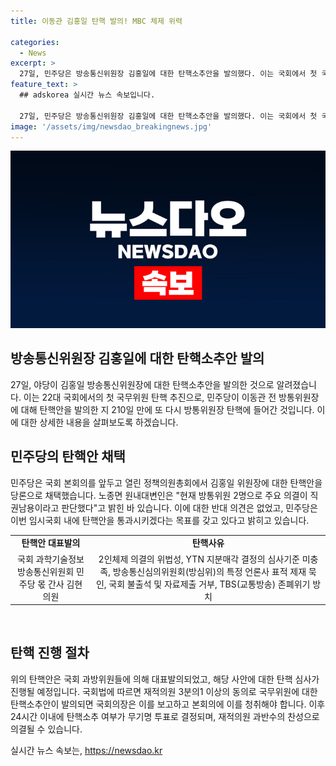 ```yaml
---
title: 이동관 김홍일 탄핵 발의! MBC 체제 위력

categories:
  - News
excerpt: >
  27일, 민주당은 방송통신위원장 김홍일에 대한 탄핵소추안을 발의했다. 이는 국회에서 첫 국무위원 탄핵 추진이며, 민주당은 방통위 2인 체제를 문제 삼고 있다. 이에 대해 야당은 2인체제 위법성, YTN 지분매각 결정의 심사기준 미충족 등을 탄핵 사유로 꼽았다. 탄핵안이 국회에서 가결되면 김 위원장의 권한행사가 정지되며, 방통위 업무에 차질이 예상된다. 야당은 이를 방문진의 야권 우위 유지를 위한 행동으로 비판하고 있다. 국민의힘은 이를 불법적 권력 장악의 수단이라고 주장했으며, 일부는 이를 묻지마 탄핵이라 비판하고 있다.
feature_text: >
  ## adskorea 실시간 뉴스 속보입니다.

  27일, 민주당은 방송통신위원장 김홍일에 대한 탄핵소추안을 발의했다. 이는 국회에서 첫 국무위원 탄핵 추진이며, 민주당은 방통위 2인 체제를 문제 삼고 있다. 이에 대해 야당은 2인체제 위법성, YTN 지분매각 결정의 심사기준 미충족 등을 탄핵 사유로 꼽았다. 탄핵안이 국회에서 가결되면 김 위원장의 권한행사가 정지되며, 방통위 업무에 차질이 예상된다. 야당은 이를 방문진의 야권 우위 유지를 위한 행동으로 비판하고 있다. 국민의힘은 이를 불법적 권력 장악의 수단이라고 주장했으며, 일부는 이를 묻지마 탄핵이라 비판하고 있다.
image: '/assets/img/newsdao_breakingnews.jpg'
---
```


<p><img src="/assets/img/newsdao_breakingnews.jpg" alt="adskorea 속보" /></p>

<h2 data-ke-size="size26">방송통신위원장 김홍일에 대한 탄핵소추안 발의</h2>

<p data-ke-size="size16">27일, 야당이 김홍일 방송통신위원장에 대한 탄핵소추안을 발의한 것으로 알려졌습니다. 이는 22대 국회에서의 첫 국무위원 탄핵 추진으로, 민주당이 이동관 전 방통위원장에 대해 탄핵안을 발의한 지 210일 만에 또 다시 방통위원장 탄핵에 들어간 것입니다. 이에 대한 상세한 내용을 살펴보도록 하겠습니다.</p>

<h2 data-ke-size="size26">민주당의 탄핵안 채택</h2>

<p data-ke-size="size16">민주당은 국회 본회의를 앞두고 열린 정책의원총회에서 김홍일 위원장에 대한 탄핵안을 당론으로 채택했습니다. 노종면 원내대변인은 "현재 방통위원 2명으로 주요 의결이 직권남용이라고 판단했다"고 밝힌 바 있습니다. 이에 대한 반대 의견은 없었고, 민주당은 이번 임시국회 내에 탄핵안을 통과시키겠다는 목표를 갖고 있다고 밝히고 있습니다.</p>

<table>
    <tr>
        <td style="text-align: center; height: 17px;"><b>탄핵안 대표발의</b></td>
        <td style="text-align: center; height: 17px;"><b>탄핵사유</b></td>
    </tr>
    <tr>
        <td style="text-align: center; height: 17px;">국회 과학기술정보방송통신위원회 민주당 몫 간사 김현 의원</td>
        <td style="text-align: center; height: 17px;">2인체제 의결의 위법성, YTN 지분매각 결정의 심사기준 미충족, 방송통신심의위원회(방심위)의 특정 언론사 표적 제재 묵인, 국회 불출석 및 자료제출 거부, TBS(교통방송) 존폐위기 방치</td>
    </tr>
</table>

<p data-ke-size="size16">&nbsp;</p>

<h2 data-ke-size="size26">탄핵 진행 절차</h2>

<p data-ke-size="size16">위의 탄핵안은 국회 과방위원들에 의해 대표발의되었고, 해당 사안에 대한 탄핵 심사가 진행될 예정입니다. 국회법에 따르면 재적의원 3분의1 이상의 동의로 국무위원에 대한 탄핵소추안이 발의되면 국회의장은 이를 보고하고 본회의에 이를 청취해야 합니다. 이후 24시간 이내에 탄핵소추 여부가 무기명 투표로 결정되며, 재적의원 과반수의 찬성으로 의결될 수 있습니다.</p>
실시간 뉴스 속보는, <a href="https://newsdao.kr" rel="dofollow">https://newsdao.kr</a>


